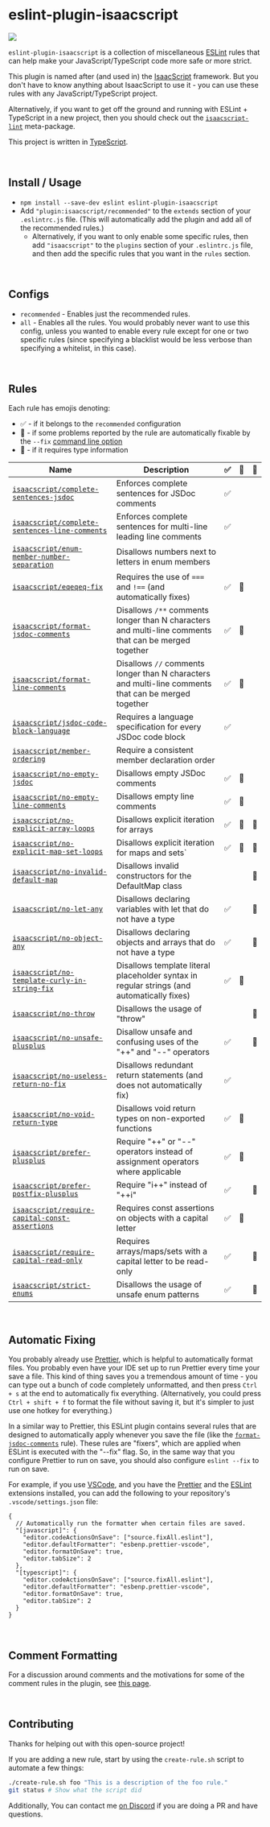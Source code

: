 # eslint-plugin-isaacscript

<img src="https://isaacscript.github.io/img/items/magic-mushroom.png">

`eslint-plugin-isaacscript` is a collection of miscellaneous [ESLint](https://eslint.org/) rules that can help make your JavaScript/TypeScript code more safe or more strict.

This plugin is named after (and used in) the [IsaacScript](https://isaacscript.github.io/) framework. But you don't have to know anything about IsaacScript to use it - you can use these rules with any JavaScript/TypeScript project.

Alternatively, if you want to get off the ground and running with ESLint + TypeScript in a new project, then you should check out the [`isaacscript-lint`](https://github.com/IsaacScript/isaacscript/tree/main/packages/isaacscript-lint) meta-package.

This project is written in [TypeScript](https://www.typescriptlang.org/).

<br>

## Install / Usage

- `npm install --save-dev eslint eslint-plugin-isaacscript`
- Add `"plugin:isaacscript/recommended"` to the `extends` section of your `.eslintrc.js` file. (This will automatically add the plugin and add all of the recommended rules.)
  - Alternatively, if you want to only enable some specific rules, then add `"isaacscript"` to the `plugins` section of your `.eslintrc.js` file, and then add the specific rules that you want in the `rules` section.

<br>

## Configs

- `recommended` - Enables just the recommended rules.
- `all` - Enables all the rules. You would probably never want to use this config, unless you wanted to enable every rule except for one or two specific rules (since specifying a blacklist would be less verbose than specifying a whitelist, in this case).

<br>

## Rules

Each rule has emojis denoting:

- :white_check_mark: - if it belongs to the `recommended` configuration
- :wrench: - if some problems reported by the rule are automatically fixable by the `--fix` [command line option](https://eslint.org/docs/latest/user-guide/command-line-interface#fixing-problems)
- :thought_balloon: - if it requires type information

<!-- Do not manually modify RULES_TABLE section. Instead, run: yarn run generate:rules-table -->
<!-- RULES_TABLE -->

| Name                                                                                             | Description                                                                                           | :white_check_mark: | :wrench: | :thought_balloon: |
| ------------------------------------------------------------------------------------------------ | ----------------------------------------------------------------------------------------------------- | ------------------ | -------- | ----------------- |
| [`isaacscript/complete-sentences-jsdoc`](docs/rules/complete-sentences-jsdoc.md)                 | Enforces complete sentences for JSDoc comments                                                        | :white_check_mark: |          |                   |
| [`isaacscript/complete-sentences-line-comments`](docs/rules/complete-sentences-line-comments.md) | Enforces complete sentences for multi-line leading line comments                                      | :white_check_mark: |          |                   |
| [`isaacscript/enum-member-number-separation`](docs/rules/enum-member-number-separation.md)       | Disallows numbers next to letters in enum members                                                     |                    |          |                   |
| [`isaacscript/eqeqeq-fix`](docs/rules/eqeqeq-fix.md)                                             | Requires the use of `===` and `!==` (and automatically fixes)                                         | :white_check_mark: | :wrench: |                   |
| [`isaacscript/format-jsdoc-comments`](docs/rules/format-jsdoc-comments.md)                       | Disallows `/**` comments longer than N characters and multi-line comments that can be merged together | :white_check_mark: | :wrench: |                   |
| [`isaacscript/format-line-comments`](docs/rules/format-line-comments.md)                         | Disallows `//` comments longer than N characters and multi-line comments that can be merged together  | :white_check_mark: | :wrench: |                   |
| [`isaacscript/jsdoc-code-block-language`](docs/rules/jsdoc-code-block-language.md)               | Requires a language specification for every JSDoc code block                                          | :white_check_mark: |          |                   |
| [`isaacscript/member-ordering`](docs/rules/member-ordering.md)                                   | Require a consistent member declaration order                                                         |                    |          |                   |
| [`isaacscript/no-empty-jsdoc`](docs/rules/no-empty-jsdoc.md)                                     | Disallows empty JSDoc comments                                                                        | :white_check_mark: | :wrench: |                   |
| [`isaacscript/no-empty-line-comments`](docs/rules/no-empty-line-comments.md)                     | Disallows empty line comments                                                                         | :white_check_mark: | :wrench: |                   |
| [`isaacscript/no-explicit-array-loops`](docs/rules/no-explicit-array-loops.md)                   | Disallows explicit iteration for arrays                                                               | :white_check_mark: | :wrench: | :thought_balloon: |
| [`isaacscript/no-explicit-map-set-loops`](docs/rules/no-explicit-map-set-loops.md)               | Disallows explicit iteration for maps and sets`                                                       | :white_check_mark: | :wrench: | :thought_balloon: |
| [`isaacscript/no-invalid-default-map`](docs/rules/no-invalid-default-map.md)                     | Disallows invalid constructors for the DefaultMap class                                               |                    |          | :thought_balloon: |
| [`isaacscript/no-let-any`](docs/rules/no-let-any.md)                                             | Disallows declaring variables with let that do not have a type                                        | :white_check_mark: |          | :thought_balloon: |
| [`isaacscript/no-object-any`](docs/rules/no-object-any.md)                                       | Disallows declaring objects and arrays that do not have a type                                        | :white_check_mark: |          | :thought_balloon: |
| [`isaacscript/no-template-curly-in-string-fix`](docs/rules/no-template-curly-in-string-fix.md)   | Disallows template literal placeholder syntax in regular strings (and automatically fixes)            | :white_check_mark: | :wrench: |                   |
| [`isaacscript/no-throw`](docs/rules/no-throw.md)                                                 | Disallows the usage of "throw"                                                                        |                    |          | :thought_balloon: |
| [`isaacscript/no-unsafe-plusplus`](docs/rules/no-unsafe-plusplus.md)                             | Disallow unsafe and confusing uses of the "++" and "--" operators                                     | :white_check_mark: |          | :thought_balloon: |
| [`isaacscript/no-useless-return-no-fix`](docs/rules/no-useless-return-no-fix.md)                 | Disallows redundant return statements (and does not automatically fix)                                | :white_check_mark: |          |                   |
| [`isaacscript/no-void-return-type`](docs/rules/no-void-return-type.md)                           | Disallows void return types on non-exported functions                                                 | :white_check_mark: | :wrench: |                   |
| [`isaacscript/prefer-plusplus`](docs/rules/prefer-plusplus.md)                                   | Require "++" or "--" operators instead of assignment operators where applicable                       | :white_check_mark: | :wrench: |                   |
| [`isaacscript/prefer-postfix-plusplus`](docs/rules/prefer-postfix-plusplus.md)                   | Require "i++" instead of "++i"                                                                        | :white_check_mark: |          | :thought_balloon: |
| [`isaacscript/require-capital-const-assertions`](docs/rules/require-capital-const-assertions.md) | Requires const assertions on objects with a capital letter                                            | :white_check_mark: | :wrench: |                   |
| [`isaacscript/require-capital-read-only`](docs/rules/require-capital-read-only.md)               | Requires arrays/maps/sets with a capital letter to be read-only                                       | :white_check_mark: |          | :thought_balloon: |
| [`isaacscript/strict-enums`](docs/rules/strict-enums.md)                                         | Disallows the usage of unsafe enum patterns                                                           | :white_check_mark: |          | :thought_balloon: |

<!-- /RULES_TABLE -->

<br>

## Automatic Fixing

You probably already use [Prettier](https://prettier.io/), which is helpful to automatically format files. You probably even have your IDE set up to run Prettier every time your save a file. This kind of thing saves you a tremendous amount of time - you can type out a bunch of code completely unformatted, and then press `Ctrl + s` at the end to automatically fix everything. (Alternatively, you could press `Ctrl + shift + f` to format the file without saving it, but it's simpler to just use one hotkey for everything.)

In a similar way to Prettier, this ESLint plugin contains several rules that are designed to automatically apply whenever you save the file (like the [`format-jsdoc-comments`](docs/rules/format-jsdoc-comments.md) rule). These rules are "fixers", which are applied when ESLint is executed with the "--fix" flag. So, in the same way that you configure Prettier to run on save, you should also configure `eslint --fix` to run on save.

For example, if you use [VSCode](https://code.visualstudio.com/), and you have the [Prettier](https://marketplace.visualstudio.com/items?itemName=esbenp.prettier-vscode) and the [ESLint](https://marketplace.visualstudio.com/items?itemName=dbaeumer.vscode-eslint) extensions installed, you can add the following to your repository's `.vscode/settings.json` file:

```jsonc
{
  // Automatically run the formatter when certain files are saved.
  "[javascript]": {
    "editor.codeActionsOnSave": ["source.fixAll.eslint"],
    "editor.defaultFormatter": "esbenp.prettier-vscode",
    "editor.formatOnSave": true,
    "editor.tabSize": 2
  },
  "[typescript]": {
    "editor.codeActionsOnSave": ["source.fixAll.eslint"],
    "editor.defaultFormatter": "esbenp.prettier-vscode",
    "editor.formatOnSave": true,
    "editor.tabSize": 2
  }
}
```

<br>

## Comment Formatting

For a discussion around comments and the motivations for some of the comment rules in the plugin, see [this page](docs/comments.md).

<br>

## Contributing

Thanks for helping out with this open-source project!

If you are adding a new rule, start by using the `create-rule.sh` script to automate a few things:

```sh
./create-rule.sh foo "This is a description of the foo rule."
git status # Show what the script did
```

Additionally, You can contact me [on Discord](https://discord.gg/KapmKQ2gUD) if you are doing a PR and have questions.

<br>
